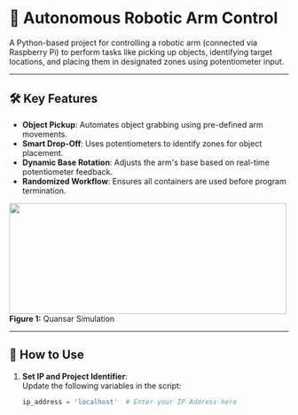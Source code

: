 


# 🤖 Autonomous Robotic Arm Control  

A Python-based project for controlling a robotic arm (connected via Raspberry Pi) to perform tasks like picking up objects, identifying target locations, and placing them in designated zones using potentiometer input.  

---

## 🛠️ **Key Features**  
- **Object Pickup**: Automates object grabbing using pre-defined arm movements.  
- **Smart Drop-Off**: Uses potentiometers to identify zones for object placement.  
- **Dynamic Base Rotation**: Adjusts the arm's base based on real-time potentiometer feedback.  
- **Randomized Workflow**: Ensures all containers are used before program termination.
<div>
  <img src = "https://github.com/user-attachments/assets/f6951ff1-812f-4d93-9c52-6224d64123d1" width = "500" height = "200"/>
  <div><strong>Figure 1:</strong> Quansar Simulation</div>
</div>

---

## 🚀 **How to Use**  
1. **Set IP and Project Identifier**:  
   Update the following variables in the script:  
   ```python
   ip_address = 'localhost'  # Enter your IP Address here
